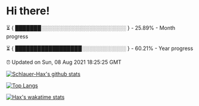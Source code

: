# Hi there!

⏳ { ███████░░░░░░░░░░░░░░░░░░░░░░░ } - 25.89% - Month progress

⏳ { ██████████████████░░░░░░░░░░░░ } - 60.21% - Year progress

⏰ Updated on Sun, 08 Aug 2021 18:25:25 GMT


[![Schlauer-Hax's github stats](https://github-readme-stats.vercel.app/api?username=Schlauer-Hax&show_icons=true&theme=dark&count_private=true)](https://github.com/Schlauer-Hax)


[![Top Langs](https://github-readme-stats.vercel.app/api/top-langs/?username=Schlauer-Hax&layout=compact&theme=dark)](https://github.com/Schlauer-Hax?tab=repositories)


[![Hax's wakatime stats](https://github-readme-stats.vercel.app/api/wakatime?username=Hax&theme=dark)](https://wakatime.com/@Hax)

